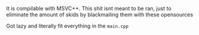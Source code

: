 It is compilable with MSVC++. This shit isnt meant to be ran, just to eliminate the amount of skids by blackmailing them with these opensources

Got lazy and literally fit everything in the ```main.cpp```
